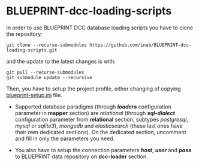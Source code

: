 BLUEPRINT-dcc-loading-scripts
=============================

In order to use BLUEPRINT DCC database loading scripts you have to clone
the repository:

	git clone --recurse-submodules https://github.com/inab/BLUEPRINT-dcc-loading-scripts.git
	
and the update to the latest changes is with:

	git pull --recurse-submodules
	git submodule update --recursive

Then, you have to setup the project profile, either changing of copying [blueprint-setup.ini](blueprint-setup.ini) file.

* Supported database paradigms (through _**loaders**_ configuration parameter in **mapper** section) are *relational* (through _**sql-dialect**_ configuration
  parameter from **relational** section, subtypes *postgresql*, *mysql* or *sqlite3*), *mongodb* and *elasticsearch* (these last ones have their own dedicated sections).
  On the dedicated section, uncomment and fill in only the parameters you need.

* You also have to setup the connection parameters _**host**_, _**user**_ and _**pass**_ to BLUEPRINT data repository on **dcc-loader** section.

